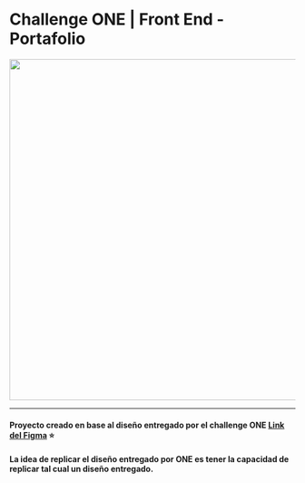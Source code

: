 # Challenge ONE | Front End -  Portafolio

<p align="center" >
     <img width="600" heigth="600" src="https://user-images.githubusercontent.com/101413385/169097543-d5ada41e-7db8-481d-9d89-cef4efdf7e05.png">
</p>

---
#### Proyecto creado en base al diseño entregado por el challenge ONE [Link del Figma](https://www.figma.com/file/HMmDTpgwlk4fMC7kVYVLKZ/AluraGeek-(Copy)?type=design&node-id=0-1&mode=design&t=Wr6roumQqYZBPL5A-0) ⭐

#### La idea de replicar el diseño entregado por ONE es tener la capacidad de replicar tal cual un diseño entregado. 